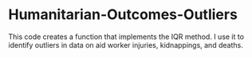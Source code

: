 # Humanitarian-Outcomes-Outliers
This code creates a function that implements the IQR method. I use it to identify outliers in data on aid worker injuries, kidnappings, and deaths.
